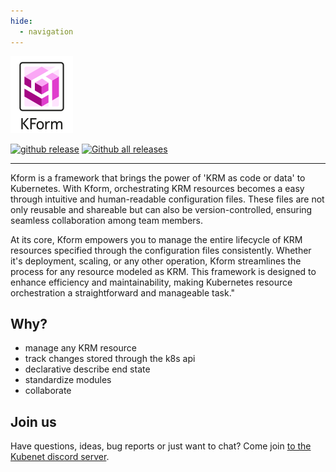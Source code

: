 ```yaml
---
hide:
  - navigation
---
```

![Kubenet logo](assets/logos/Kform-transparent-withname-100x123.png)

[![github release](https://img.shields.io/github/release/henderiw-nephio/kform.svg?style=flat-square&color=00c9ff&labelColor=bec8d2)](https://github.com/henderiw-nephio/kform/releases/)
[![Github all releases](https://img.shields.io/github/downloads/henderiw-nephio/kform/total.svg?style=flat-square&color=00c9ff&labelColor=bec8d2)](https://github.com/henderiw-nephio/kform/releases/)


---
Kform is a framework that brings the power of 'KRM as code or data' to Kubernetes. With Kform, orchestrating KRM resources becomes a easy through intuitive and human-readable configuration files. These files are not only reusable and shareable but can also be version-controlled, ensuring seamless collaboration among team members.

At its core, Kform empowers you to manage the entire lifecycle of KRM resources specified through the configuration files consistently. Whether it's deployment, scaling, or any other operation, Kform streamlines the process for any resource modeled as KRM. This framework is designed to enhance efficiency and maintainability, making Kubernetes resource orchestration a straightforward and manageable task."

<!--
## Architecture

### Design

### Plan

### Apply
-->

## Why?

- manage any KRM resource
- track changes
    stored through the k8s api
- declarative
    describe end state
- standardize
    modules
- collaborate

## Join us

Have questions, ideas, bug reports or just want to chat? Come join [to the Kubenet discord server](https://discord.gg/fH35bmcTU9).

<script type="text/javascript" src="https://viewer.diagrams.net/js/viewer-static.min.js" async></script>